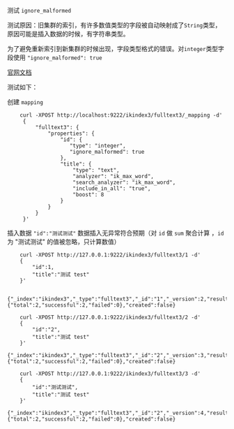测试 `ignore_malformed`

测试原因：旧集群的索引，有许多数值类型的字段被自动映射成了`String`类型，原因可能是插入数据的时候，有字符串类型。

为了避免重新索引到新集群的时候出现，字段类型格式的错误。对`integer`类型字段使用 `"ignore_malformed": true`

[官网文档](https://www.elastic.co/guide/en/elasticsearch/reference/5.3/ignore-malformed.html)

测试如下：

创建 `mapping`

```
    curl -XPOST http://localhost:9222/ikindex3/fulltext3/_mapping -d'
     {
         "fulltext3": {
             "properties": {
                 "id": {
                    "type": "integer",
                    "ignore_malformed": true
                 },
                 "title": {
                     "type": "text",
                     "analyzer": "ik_max_word",
                     "search_analyzer": "ik_max_word",
                     "include_in_all": "true",
                     "boost": 8
                 }
             }
         }
     }'
```

插入数据 `"id":"测试测试"` 数据插入无异常符合预期（对 `id` 做 `sum` 聚合计算 ，`id`为 "测试测试" 的值被忽略，只计算数值）

```
    curl -XPOST http://127.0.0.1:9222/ikindex3/fulltext3/1 -d'
    {
        "id":1,
        "title":"测试 test"
    }'

    {"_index":"ikindex3","_type":"fulltext3","_id":"1","_version":2,"result":"updated","_shards":{"total":2,"successful":2,"failed":0},"created":false}

    curl -XPOST http://127.0.0.1:9222/ikindex3/fulltext3/2 -d'
    {
        "id":"2",
        "title":"测试 test"
    }'
    {"_index":"ikindex3","_type":"fulltext3","_id":"2","_version":3,"result":"updated","_shards":{"total":2,"successful":2,"failed":0},"created":false}

    curl -XPOST http://127.0.0.1:9222/ikindex3/fulltext3/3 -d'
    {
        "id":"测试测试",
        "title":"测试 test"
    }'
    {"_index":"ikindex3","_type":"fulltext3","_id":"2","_version":4,"result":"updated","_shards":{"total":2,"successful":2,"failed":0},"created":false}
```



